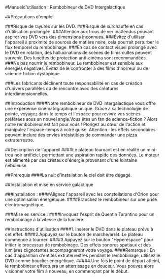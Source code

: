 #Manueld'utilisation : Rembobineur de DVD Intergalactique

##Précautions d'emploi

###Risque de rayures sur les DVD.
###Risque de surchauffe en cas d'utilisation prolongée.
###Attention aux trous de ver inattendus pouvant aspirer vos DVD vers des dimensions inconnues.
###Évitez d'utiliser l'appareil à proximité de sources de matière noire, cela pourrait perturber le flux temporel du rembobinage.
###En cas de contact visuel prolongé avec le DVD en rotation, des hallucinations de scènes de films cultes peuvent survenir. Des lunettes de protection anti-cinéma sont recommandées.
###Ne pas nourrir le rembobineur. Le rembobineur est sensible aux énergies négatives. Évitez de le confronter à des films d'horreur ou de science-fiction dystopique.

###Les fabricants déclinent toute responsabilité en cas de création d'univers parallèles ou de rencontre avec des créatures interdimensionnelles.

##Introduction
####Notre rembobineur de DVD intergalactique vous offre une expérience cinématographique unique. Grâce à sa technologie de pointe, voyagez dans le temps et l'espace pour revivre vos scènes préférées sous un nouvel angle.Vous êtes un fan de science-fiction ? Alors notre rembobineur est fait pour vous ! Plongez au cœur de l'action et manipulez l'espace-temps à votre guise. Attention : les effets secondaires peuvent inclure des envies irrésistibles de commander une pizza extraterrestre.

##Description de l'appareil
####Le plateau tournant est en réalité un mini-trou noir artificiel, permettant une aspiration rapide des données. Le moteur est alimenté par des cristaux d'énergie provenant d'une lointaine nébuleuse.

##Prérequis
####La nuit d'installation le ciel doit être dégagé.

##Installation et mise en service galactique

###Installation :
####Alignez l'appareil avec les constellations d'Orion pour une optimisation énergétique.
####Branchez le rembobineur sur une prise électromagnétique.

###Mise en service :
####Invoquez l'esprit de Quentin Tarantino pour un rembobinage à la vitesse de la lumière.

##Instructions d'utilisation
####1. Insérer le DVD dans le plateau prévu à cet effet.
####2.Appuyez sur le bouton de marche/arrêt. Le plateau commence à tourner.
####3.Appuyez sur le bouton "Hyperespace" pour initier le processus de rembobinage. Des effets sonores spatiaux et des lumières clignotantes accompagneront votre voyage.
####Remarque : En cas d'apparition d'entités extraterrestres pendant le rembobinage, utilisez le DVD comme bouclier énergétique.
####4.Une fois le point de départ atteint, le rembobineur effectuera un atterrissage en douceur. Vous pouvez alors visionner votre film à nouveau, en commençant par le début.